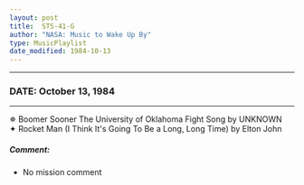 ```yaml
---
layout: post
title:  STS-41-G
author: "NASA: Music to Wake Up By"
type: MusicPlaylist
date_modified: 1984-10-13
---
```


----
### DATE: October 13, 1984
----
✵ Boomer Sooner The University of Oklahoma Fight Song by UNKNOWN  &nbsp;<br />✦ Rocket Man (I Think It's Going To Be a Long, Long Time) by Elton John

##### Comment:
* No mission comment
